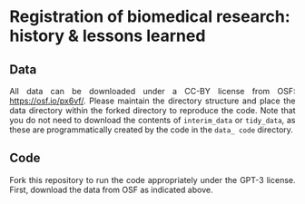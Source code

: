 # Registration of biomedical research: history & lessons learned

<div align="justify">

## Data

All data can be downloaded under a CC-BY license from OSF: https://osf.io/px6vf/. Please maintain the directory structure and place the data directory within the forked directory to reproduce the code. Note that you do not need to download the contents of `interim_data` or `tidy_data`, as these are programmatically created by the code in the `data_ code` directory.

## Code

Fork this repository to run the code appropriately under the GPT-3 license. First, download the data from OSF as indicated above.

</div>

